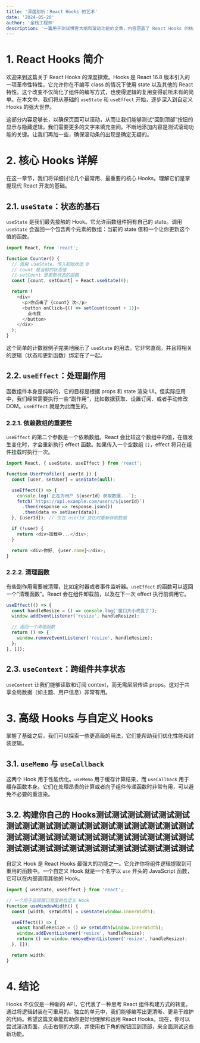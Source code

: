 ```yaml
---
title: '深度剖析：React Hooks 的艺术'
date: '2024-05-20'
author: '全栈工程师'
description: '一篇用于测试博客大纲和滚动功能的文章，内容涵盖了 React Hooks 的核心概念和高级用法。'
---
```


# 1. React Hooks 简介

欢迎来到这篇关于 React Hooks 的深度探索。Hooks 是 React 16.8 版本引入的一项革命性特性，它允许你在不编写 class 的情况下使用 state 以及其他的 React 特性。这个改变不仅简化了组件的编写方式，也使得逻辑的复用变得前所未有的简单。在本文中，我们将从基础的 `useState` 和 `useEffect` 开始，逐步深入到自定义 Hooks 的强大世界。

这部分内容足够长，以确保页面可以滚动，从而让我们能够测试“回到顶部”按钮的显示与隐藏逻辑。我们需要更多的文字来填充空间。不断地添加内容是测试滚动功能的关键。让我们再加一些，确保滚动条的出现是确定无疑的。

# 2. 核心 Hooks 详解

在这一章节，我们将详细讨论几个最常用、最重要的核心 Hooks。理解它们是掌握现代 React 开发的基础。

## 2.1. `useState`：状态的基石

`useState` 是我们最先接触的 Hook。它允许函数组件拥有自己的 state。调用 `useState` 会返回一个包含两个元素的数组：当前的 state 值和一个让你更新这个值的函数。

```typescript
import React, from 'react';

function Counter() {
  // 调用 useState，传入初始状态 0
  // count 是当前的状态值
  // setCount 是更新状态的函数
  const [count, setCount] = React.useState(0);

  return (
    <div>
      <p>你点击了 {count} 次</p>
      <button onClick={() => setCount(count + 1)}>
        点击我
      </button>
    </div>
  );
}
```

这个简单的计数器例子完美地展示了 `useState` 的用法。它非常直观，并且将相关的逻辑（状态和更新函数）绑定在了一起。

## 2.2. `useEffect`：处理副作用

函数组件本身是纯粹的，它的目标是根据 props 和 state 渲染 UI。但实际应用中，我们经常需要执行一些“副作用”，比如数据获取、设置订阅、或者手动修改 DOM。`useEffect` 就是为此而生的。

### 2.2.1. 依赖数组的重要性

`useEffect` 的第二个参数是一个依赖数组。React 会比较这个数组中的值，在值发生变化时，才会重新执行 effect 函数。如果传入一个空数组 `[]`，effect 将只在组件挂载时执行一次。

```javascript
import React, { useState, useEffect } from 'react';

function UserProfile({ userId }) {
  const [user, setUser] = useState(null);

  useEffect(() => {
    console.log(`正在为用户 ${userId} 获取数据...`);
    fetch(`https://api.example.com/users/${userId}`)
      .then(response => response.json())
      .then(data => setUser(data));
  }, [userId]); // 仅在 userId 变化时重新获取数据

  if (!user) {
    return <div>加载中...</div>;
  }

  return <div>你好, {user.name}</div>;
}
```

### 2.2.2. 清理函数

有些副作用需要被清理，比如定时器或者事件监听器。`useEffect` 的函数可以返回一个“清理函数”。React 会在组件卸载前，以及在下一次 effect 执行前调用它。

```javascript
useEffect(() => {
  const handleResize = () => console.log('窗口大小改变了');
  window.addEventListener('resize', handleResize);

  // 返回一个清理函数
  return () => {
    window.removeEventListener('resize', handleResize);
  };
}, []);
```

## 2.3. `useContext`：跨组件共享状态

`useContext` 让我们能够读取和订阅 context，而无需层层传递 props。这对于共享全局数据（如主题、用户信息）非常有用。

# 3. 高级 Hooks 与自定义 Hooks

掌握了基础之后，我们可以探索一些更高级的用法，它们能帮助我们优化性能和封装逻辑。

## 3.1. `useMemo` 与 `useCallback`

这两个 Hook 用于性能优化。`useMemo` 用于缓存计算结果，而 `useCallback` 用于缓存函数本身。它们在处理昂贵的计算或者向子组件传递函数时非常有用，可以避免不必要的重渲染。

## 3.2. 构建你自己的 Hooks测试测试测试测试测试测试测试测试测试测试测试测试测试测试测试测试测试测试测试测试测试测试测试测试测试测试测试测试测试测试测试测试测试测试测试测试测试测试测试测试测试测试

自定义 Hook 是 React Hooks 最强大的功能之一。它允许你将组件逻辑提取到可重用的函数中。一个自定义 Hook 就是一个名字以 `use` 开头的 JavaScript 函数，它可以在内部调用其他的 Hook。

```typescript
import { useState, useEffect } from 'react';

// 一个用于追踪窗口宽度的自定义 Hook
function useWindowWidth() {
  const [width, setWidth] = useState(window.innerWidth);

  useEffect(() => {
    const handleResize = () => setWidth(window.innerWidth);
    window.addEventListener('resize', handleResize);
    return () => window.removeEventListener('resize', handleResize);
  }, []);

  return width;
}
```

# 4. 结论

Hooks 不仅仅是一种新的 API，它代表了一种思考 React 组件构建方式的转变。通过将逻辑封装在可重用的、独立的单元中，我们能够编写出更清晰、更易于维护的代码。希望这篇文章能帮助你更好地理解和运用 React Hooks。现在，你可以尝试滚动页面，点击右侧的大纲，并使用右下角的按钮回到顶部，来全面测试这些新功能。
